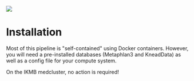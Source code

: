 ![](../images/ikmb_bfx_logo.png)

# Installation

Most of this pipeline is "self-contained" using Docker containers. However, you will need a pre-installed databases (Metaphlan3 and KneadData) as well as a config file for your compute system. 

On the IKMB medcluster, no action is required!
